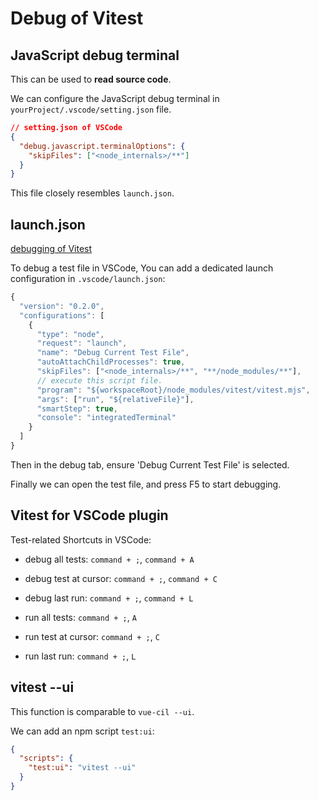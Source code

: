 # Debug of Vitest

## JavaScript debug terminal

This can be used to **read source code**.

We can configure the JavaScript debug terminal in `yourProject/.vscode/setting.json` file.

```json
// setting.json of VSCode
{
  "debug.javascript.terminalOptions": {
    "skipFiles": ["<node_internals>/**"]
  }
}
```

This file closely resembles `launch.json`.

## launch.json

[debugging of Vitest](https://vitest.dev/guide/debugging.html)

To debug a test file in VSCode, You can add a dedicated launch configuration in `.vscode/launch.json`:

```js
{
  "version": "0.2.0",
  "configurations": [
    {
      "type": "node",
      "request": "launch",
      "name": "Debug Current Test File",
      "autoAttachChildProcesses": true,
      "skipFiles": ["<node_internals>/**", "**/node_modules/**"],
      // execute this script file.
      "program": "${workspaceRoot}/node_modules/vitest/vitest.mjs",
      "args": ["run", "${relativeFile}"],
      "smartStep": true,
      "console": "integratedTerminal"
    }
  ]
}
```

Then in the debug tab, ensure 'Debug Current Test File' is selected.

Finally we can open the test file, and press F5 to start debugging.

## Vitest for VSCode plugin

Test-related Shortcuts in VSCode:

- debug all tests: `command + ;`, `command + A`
- debug test at cursor: `command + ;`, `command + C`
- debug last run: `command + ;`, `command + L`

- run all tests: `command + ;`, `A`
- run test at cursor: `command + ;`, `C`
- run last run: `command + ;`, `L`

## vitest --ui

This function is comparable to `vue-cil --ui`.

We can add an npm script `test:ui`:

```json
{
  "scripts": {
    "test:ui": "vitest --ui"
  }
}
```
